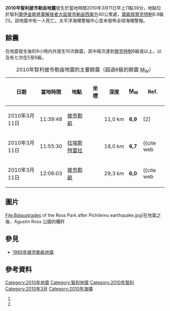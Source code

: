 **2010年智利披市勒亩地震**發生於當地時間2010年3月11日早上11點39分，地點位於智利[奧伊金斯將軍解放者大區披市勒亩西南方](https://zh.wikipedia.org/wiki/奧伊金斯將軍解放者大區 "wikilink")40公里處，[震級爲](https://zh.wikipedia.org/wiki/震級 "wikilink")[黎克特制](https://zh.wikipedia.org/wiki/黎克特制 "wikilink")6.9級\[1\]。該地震中有一人死亡。太平洋海嘯警報中心並未發佈全球海嘯警報。

## 餘震

在地震發生後的6小時内共發生10次餘震，其中兩次達到[黎克特制](https://zh.wikipedia.org/wiki/黎克特制 "wikilink")6級或以上，以及有七次在5至6級。

<center>

<table>
<caption>2010年智利披市勒亩地震的主要餘震（超過6級的餘震 <a href="https://zh.wikipedia.org/wiki/Moment_magnitude_scale" title="wikilink">M<sub>W</sub></a>）</caption>
<thead>
<tr class="header">
<th><p>日期</p></th>
<th><p>當地時間</p></th>
<th><p>地點</p></th>
<th><p>坐標</p></th>
<th><p>深度</p></th>
<th><p><a href="https://zh.wikipedia.org/wiki/Moment_magnitude_scale" title="wikilink">M<sub>W</sub></a></p></th>
<th><p><span class="abbr" title="參考資料">Ref.</span></p></th>
</tr>
</thead>
<tbody>
<tr class="odd">
<td><p>2010年3月11日</p></td>
<td><p>11:39:48</p></td>
<td><p><a href="https://zh.wikipedia.org/wiki/披市勒畝" title="wikilink">披市勒畝</a></p></td>
<td></td>
<td><p>11,0 km</p></td>
<td><p><strong>6,9</strong></p></td>
<td><p>[2]</p></td>
</tr>
<tr class="even">
<td><p>2010年3月11日</p></td>
<td><p>11:55:30</p></td>
<td><p><a href="https://zh.wikipedia.org/wiki/拉埃斯特雷拉_(智利)" title="wikilink">拉埃斯特雷拉</a></p></td>
<td></td>
<td><p>18,0 km</p></td>
<td><p><strong>6,7</strong></p></td>
<td><p><ref>{{cite web</p></td>
</tr>
<tr class="odd">
<td><p>2010年3月11日</p></td>
<td><p>12:06:03</p></td>
<td><p><a href="https://zh.wikipedia.org/wiki/披市勒畝" title="wikilink">披市勒畝</a></p></td>
<td></td>
<td><p>29,3 km</p></td>
<td><p><strong>6,0</strong></p></td>
<td><p><ref>{{cite web</p></td>
</tr>
</tbody>
</table>

</center>

## 圖片

<File:Balaustrades> of the Ross Park after Pichilemu earthquake.jpg|在地震之後，Agustin Ross 公園的欄杆

## 參見

  - [1985年披市勒畝地震](https://zh.wikipedia.org/wiki/1985年披市勒畝地震 "wikilink")

## 參考資料

[Category:2010年地震](https://zh.wikipedia.org/wiki/Category:2010年地震 "wikilink") [Category:智利地震](https://zh.wikipedia.org/wiki/Category:智利地震 "wikilink") [Category:2010年智利](https://zh.wikipedia.org/wiki/Category:2010年智利 "wikilink") [Category:2010年3月](https://zh.wikipedia.org/wiki/Category:2010年3月 "wikilink") [Category:2010年海嘯](https://zh.wikipedia.org/wiki/Category:2010年海嘯 "wikilink")

1.
2.